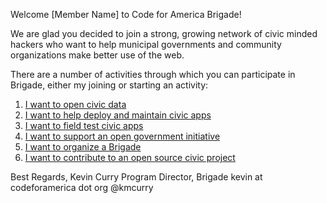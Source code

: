Welcome [Member Name] to Code for America Brigade!

We are glad you decided to join a strong, growing network of civic minded hackers who want to help municipal governments and community organizations make better use of the web.

There are a number of activities through which you can participate in Brigade, either my joining or starting an activity:

1. [I want to open civic data](open_civic_data.md)
2. [I want to help deploy and maintain civic apps](deploy_maintain_civic_apps.md)
3. [I want to field test civic apps](test_civic_apps.md)
4. [I want to support an open government initiative](support_open_government_initiative.md)
5. [I want to organize a Brigade](organize_brigade.md)
6. [I want to contribute to an open source civic project](contribute_open_source.md)

Best Regards,
Kevin Curry
Program Director, Brigade
kevin at codeforamerica dot org
@kmcurry